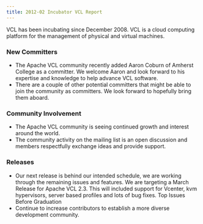 ```yaml
---
title: 2012-02 Incubator VCL Report
---
```


VCL has been incubating since December 2008. VCL is a cloud computing
platform for the management of physical and virtual machines.

### New Committers

* The Apache VCL community recently added Aaron Coburn of Amherst College
as a committer. We welcome Aaron and look forward to his expertise and
knowledge to help advance VCL software.
* There are a couple of other potential committers that might be able to
join the community as committers. We look forward to hopefully bring them
aboard.

### Community Involvement

* The Apache VCL community is seeing continued growth and interest around
the world.
* The community activity on the mailing list is an open
discussion and members respectfully exchange ideas and provide support.

### Releases
* Our next release is behind our intended schedule, we are working through
the remaining issues and features. We are targeting a March Release for
Apache VCL 2.3. This will included support for Vcenter, kvm hypervisors,
server based profiles and lots of bug fixes.
Top Issues Before Graduation
* Continue to increase contributors to establish a more diverse development
community.
